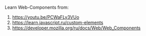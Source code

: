 Learn Web-Components from:
1. https://youtu.be/PCWaFLy3VUo
2. https://learn.javascript.ru/custom-elements
3. https://developer.mozilla.org/ru/docs/Web/Web_Components